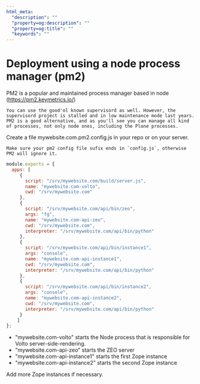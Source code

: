 ```yaml
---
html_meta:
  "description": ""
  "property=og:description": ""
  "property=og:title": ""
  "keywords": ""
---
```


# Deployment using a node process manager (pm2)

PM2 is a popular and maintained process manager based in node (https://pm2.keymetrics.io/)

```{note}
You can use the good'ol known supervisord as well. However, the supervisord project is stalled and in low maintenance mode last years. PM2 is a good alternative, and as you'll see you can manage all kind of processes, not only node ones, including the Plone processes.
```

Create a file mywebsite.com.pm2.config.js in your repo or on your server.

```{important}
Make sure your pm2 config file sufix ends in `config.js`, otherwise PM2 will ignore it.
```

```js
module.exports = {
  apps: [
     {
       script: "/srv/mywebsite.com/build/server.js",
       name: "mywebsite.com-volto",
       cwd: "/srv/mywebsite.com"
     },
     {
       script: "/srv/mywebsite.com/api/bin/zeo",
       args: "fg",
       name: "mywebsite.com-api-zeo",
       cwd: "/srv/mywebsite.com",
       interpreter: "/srv/mywebsite.com/api/bin/python"
     },
     {
       script: "/srv/mywebsite.com/api/bin/instance1",
       args: "console",
       name: "mywebsite.com-api-instance1",
       cwd: "/srv/mywebsite.com",
       interpreter: "/srv/mywebsite.com/api/bin/python"
     },
     {
       script: "/srv/mywebsite.com/api/bin/instance2",
       args: "console",
       name: "mywebsite.com-api-instance2",
       cwd: "/srv/mywebsite.com",
       interpreter: "/srv/mywebsite.com/api/bin/python"
     }
    ]
};
```

- "mywebsite.com-volto" starts the Node process that is responsible for Volto server-side-rendering.
- "mywebsite.com-api-zeo" starts the ZEO server
- "mywebsite.com-api-instance1" starts the first Zope instance
- "mywebsite.com-api-instance2" starts the second Zope instance

Add more Zope instances if necessary.
